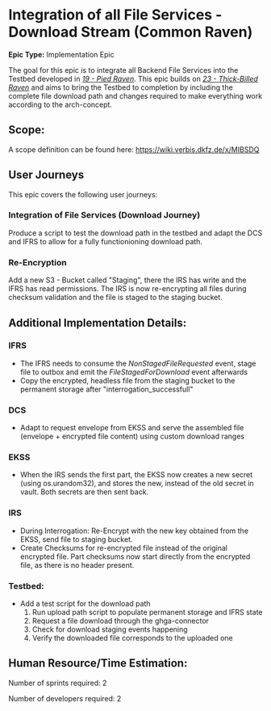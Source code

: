# Integration of all File Services - Download Stream (Common Raven)
**Epic Type:** Implementation Epic

The goal for this epic is to integrate all Backend File Services into the Testbed developed in [*19 - Pied Raven*](../19-pied-raven/technical_specification.md). This epic builds on [*23 - Thick-Billed Raven*](../23-thick-billed-raven/technical_specification.md) and aims to bring the Testbed to completion by including the complete file download path and changes required to make everything work according to the arch-concept.

## Scope:
A scope definition can be found here: https://wiki.verbis.dkfz.de/x/MIBSDQ

## User Journeys

This epic covers the following user journeys:

### Integration of File Services (Download Journey)

Produce a script to test the download path in the testbed and adapt the DCS and IFRS to allow for a fully functionioning download path.

### Re-Encryption

Add a new S3 - Bucket called "Staging", there the IRS has write and the IFRS has read permissions. The IRS is now re-encrypting all files during checksum validation and the file is staged to the staging bucket.

## Additional Implementation Details:

### IFRS
- The IFRS needs to consume the *NonStagedFileRequested* event, stage file to outbox and emit the *FileStagedForDownload* event afterwards
- Copy the encrypted, headless file from the staging bucket to the permanent storage after "interrogation_successfull"

### DCS
- Adapt to request envelope from EKSS and serve the assembled file (envelope + encrypted file content) using custom download ranges

### EKSS
- When the IRS sends the first part, the EKSS now creates a new secret (using os.urandom32), and stores the new, instead of the old secret in vault. Both secrets are then sent back.

### IRS
- During Interrogation: Re-Encrypt with the new key obtained from the EKSS, send file to staging bucket.
- Create Checksums for re-encrypted file instead of the original encrypted file. Part checksums now start directly from the encrypted file, as there is no header present.

### Testbed:

- Add a test script for the download path
    1. Run upload path script to populate permanent storage and IFRS state
    2. Request a file download through the ghga-connector
    3. Check for download staging events happening
    4. Verify the downloaded file corresponds to the uploaded one


## Human Resource/Time Estimation:

Number of sprints required: 2

Number of developers required: 2
